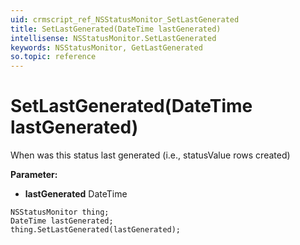 ```yaml
---
uid: crmscript_ref_NSStatusMonitor_SetLastGenerated
title: SetLastGenerated(DateTime lastGenerated)
intellisense: NSStatusMonitor.SetLastGenerated
keywords: NSStatusMonitor, GetLastGenerated
so.topic: reference
---
```


# SetLastGenerated(DateTime lastGenerated)

When was this status last generated (i.e., statusValue rows created)

**Parameter:** 
* **lastGenerated** DateTime

```crmscript
NSStatusMonitor thing;
DateTime lastGenerated;
thing.SetLastGenerated(lastGenerated);
```

